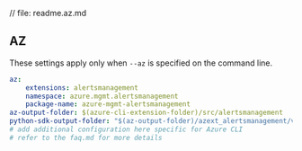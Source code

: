 // file: readme.az.md

## AZ

These settings apply only when `--az` is specified on the command line.

``` yaml $(az) && $(target-mode) != 'core'
az:
    extensions: alertsmanagement
    namespace: azure.mgmt.alertsmanagement
    package-name: azure-mgmt-alertsmanagement
az-output-folder: $(azure-cli-extension-folder)/src/alertsmanagement
python-sdk-output-folder: "$(az-output-folder)/azext_alertsmanagement/vendored_sdks/alertsmanagement"
# add additional configuration here specific for Azure CLI
# refer to the faq.md for more details
```